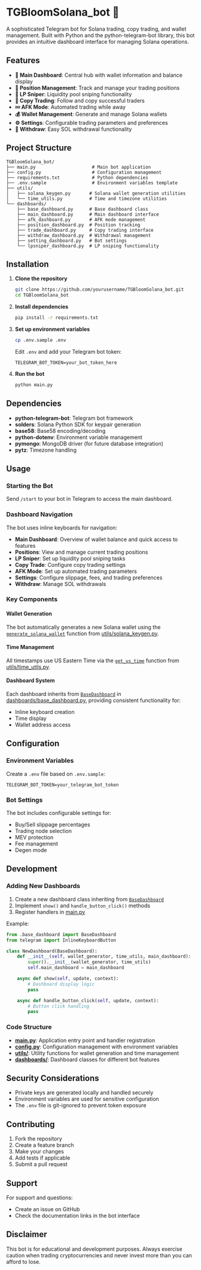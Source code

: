 # TGBloomSolana_bot 🌸

A sophisticated Telegram bot for Solana trading, copy trading, and wallet management. Built with Python and the python-telegram-bot library, this bot provides an intuitive dashboard interface for managing Solana operations.

## Features

- **🌸 Main Dashboard**: Central hub with wallet information and balance display
- **👜 Position Management**: Track and manage your trading positions
- **🏹 LP Sniper**: Liquidity pool sniping functionality
- **🤖 Copy Trading**: Follow and copy successful traders
- **💤 AFK Mode**: Automated trading while away
- **💰 Wallet Management**: Generate and manage Solana wallets
- **⚙️ Settings**: Configurable trading parameters and preferences
- **💸 Withdraw**: Easy SOL withdrawal functionality

## Project Structure

```
TGBloomSolana_bot/
├── main.py                     # Main bot application
├── config.py                   # Configuration management
├── requirements.txt            # Python dependencies
├── .env.sample                 # Environment variables template
├── utils/
│   ├── solana_keygen.py       # Solana wallet generation utilities
│   └── time_utils.py          # Time and timezone utilities
└── dashboards/
    ├── base_dashboard.py      # Base dashboard class
    ├── main_dashboard.py      # Main dashboard interface
    ├── afk_dashboard.py       # AFK mode management
    ├── position_dashboard.py  # Position tracking
    ├── trade_dashboard.py     # Copy trading interface
    ├── withdraw_dashboard.py  # Withdrawal management
    ├── setting_dashboard.py   # Bot settings
    └── lpsniper_dashboard.py  # LP sniping functionality
```

## Installation

1. **Clone the repository**
   ```bash
   git clone https://github.com/yourusername/TGBloomSolana_bot.git
   cd TGBloomSolana_bot
   ```

2. **Install dependencies**
   ```bash
   pip install -r requirements.txt
   ```

3. **Set up environment variables**
   ```bash
   cp .env.sample .env
   ```
   Edit `.env` and add your Telegram bot token:
   ```
   TELEGRAM_BOT_TOKEN=your_bot_token_here
   ```

4. **Run the bot**
   ```bash
   python main.py
   ```

## Dependencies

- **python-telegram-bot**: Telegram bot framework
- **solders**: Solana Python SDK for keypair generation
- **base58**: Base58 encoding/decoding
- **python-dotenv**: Environment variable management
- **pymongo**: MongoDB driver (for future database integration)
- **pytz**: Timezone handling

## Usage

### Starting the Bot

Send `/start` to your bot in Telegram to access the main dashboard.

### Dashboard Navigation

The bot uses inline keyboards for navigation:

- **Main Dashboard**: Overview of wallet balance and quick access to features
- **Positions**: View and manage current trading positions
- **LP Sniper**: Set up liquidity pool sniping tasks
- **Copy Trade**: Configure copy trading settings
- **AFK Mode**: Set up automated trading parameters
- **Settings**: Configure slippage, fees, and trading preferences
- **Withdraw**: Manage SOL withdrawals

### Key Components

#### Wallet Generation
The bot automatically generates a new Solana wallet using the [`generate_solana_wallet`](utils/solana_keygen.py) function from [utils/solana_keygen.py](utils/solana_keygen.py).

#### Time Management
All timestamps use US Eastern Time via the [`get_us_time`](utils/time_utils.py) function from [utils/time_utils.py](utils/time_utils.py).

#### Dashboard System
Each dashboard inherits from [`BaseDashboard`](dashboards/base_dashboard.py) in [dashboards/base_dashboard.py](dashboards/base_dashboard.py), providing consistent functionality for:
- Inline keyboard creation
- Time display
- Wallet address access

## Configuration

### Environment Variables

Create a `.env` file based on `.env.sample`:

```env
TELEGRAM_BOT_TOKEN=your_telegram_bot_token
```

### Bot Settings

The bot includes configurable settings for:
- Buy/Sell slippage percentages
- Trading node selection
- MEV protection
- Fee management
- Degen mode

## Development

### Adding New Dashboards

1. Create a new dashboard class inheriting from [`BaseDashboard`](dashboards/base_dashboard.py)
2. Implement `show()` and `handle_button_click()` methods
3. Register handlers in [main.py](main.py)

Example:
```python
from .base_dashboard import BaseDashboard
from telegram import InlineKeyboardButton

class NewDashboard(BaseDashboard):
    def __init__(self, wallet_generator, time_utils, main_dashboard):
        super().__init__(wallet_generator, time_utils)
        self.main_dashboard = main_dashboard

    async def show(self, update, context):
        # Dashboard display logic
        pass

    async def handle_button_click(self, update, context):
        # Button click handling
        pass
```

### Code Structure

- **[main.py](main.py)**: Application entry point and handler registration
- **[config.py](config.py)**: Configuration management with environment variables
- **[utils/](utils/)**: Utility functions for wallet generation and time management
- **[dashboards/](dashboards/)**: Dashboard classes for different bot features

## Security Considerations

- Private keys are generated locally and handled securely
- Environment variables are used for sensitive configuration
- The `.env` file is git-ignored to prevent token exposure

## Contributing

1. Fork the repository
2. Create a feature branch
3. Make your changes
4. Add tests if applicable
5. Submit a pull request

## Support

For support and questions:
- Create an issue on GitHub
- Check the documentation links in the bot interface

## Disclaimer

This bot is for educational and development purposes. Always exercise caution when trading cryptocurrencies and never invest more than you can afford to lose.
